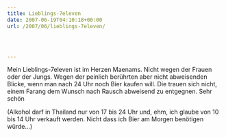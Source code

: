 ```yaml
---
title: Lieblings-7eleven
date: 2007-06-19T04:10:18+00:00
url: /2007/06/lieblings-7eleven/




---
```

Mein Lieblings-7eleven ist im Herzen Maenams. Nicht wegen der Frauen oder der Jungs. Wegen der peinlich berührten aber nicht abweisenden Blicke, wenn man nach 24 Uhr noch Bier kaufen will. Die trauen sich nicht, einem Farang dem Wunsch nach Rausch abweisend zu entgegnen. Sehr schön

(Alkohol darf in Thailand nur von 17 bis 24 Uhr und, ehm, ich glaube von 10 bis 14 Uhr verkauft werden. Nicht dass ich Bier am Morgen benötigen würde...)
